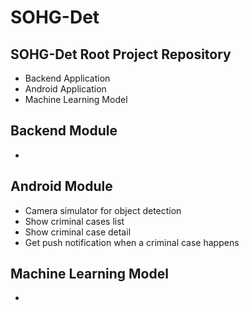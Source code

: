 # SOHG-Det
## SOHG-Det Root Project Repository
- Backend Application
- Android Application
- Machine Learning Model

## Backend Module
- 

## Android Module
- Camera simulator for object detection
- Show criminal cases list
- Show criminal case detail
- Get push notification when a criminal case happens

## Machine Learning Model
-